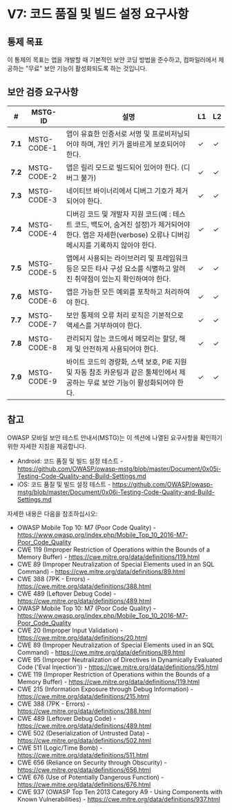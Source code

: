 # V7: 코드 품질 및 빌드 설정 요구사항

## 통제 목표

이 통제의 목표는 앱을 개발할 때 기본적인 보안 코딩 방법을 준수하고, 컴파일러에서 제공하는 "무료" 보안 기능이 활성화되도록 하는 것입니다.

## 보안 검증 요구사항

| # | MSTG-ID | 설명 | L1 | L2 |
| -- | -------- | ---------------------- | - | - |
| **7.1** | MSTG-CODE-1 | 앱이 유효한 인증서로 서명 및 프로비저닝되어야 하며, 개인 키가 올바르게 보호되어야 한다. | ✓ | ✓ |
| **7.2** | MSTG-CODE-2 | 앱은 릴리 모드로 빌드되어 있어야 한다. (디버그 불가) | ✓ | ✓ |
| **7.3** | MSTG-CODE-3 | 네이티브 바이너리에서 디버그 기호가 제거되어야 한다. | ✓ | ✓ |
| **7.4** | MSTG-CODE-4 | 디버깅 코드 및 개발자 지원 코드(예 : 테스트 코드, 백도어, 숨겨진 설정)가 제거되어야 한다. 앱은 자세한(verbose) 오류나 디버깅 메시지를 기록하지 않아야 한다. | ✓ | ✓ |
| **7.5** | MSTG-CODE-5 | 앱에서 사용되는 라이브러리 및 프레임워크 등은 모든 타사 구성 요소를 식별하고 알려진 취약점이 있는지 확인하여야 한다. | ✓ | ✓ |
| **7.6** | MSTG-CODE-6 | 앱은 가능한 모든 예외를 포착하고 처리하여야 한다. | ✓ | ✓ |
| **7.7** | MSTG-CODE-7 | 보안 통제의 오류 처리 로직은 기본적으로 액세스를 거부하여야 한다. | ✓ | ✓ |
| **7.8** | MSTG-CODE-8 | 관리되지 않는 코드에서 메모리는 할당, 해제 및 안전하게 사용되어야 한다. | ✓ | ✓ |
| **7.9** | MSTG-CODE-9 | 바이트 코드의 경량화, 스택 보호, PIE 지원 및 자동 참조 카운팅과 같은 툴체인에서 제공하는 무료 보안 기능이 활성화되어야 한다. | ✓ | ✓ |

## 참고

OWASP 모바일 보안 테스트 안내서(MSTG)는 이 섹션에 나열된 요구사항을 확인하기 위한 자세한 지침을 제공합니다.

- Android: 코드 품질 및 빌드 설정 테스트 - <https://github.com/OWASP/owasp-mstg/blob/master/Document/0x05i-Testing-Code-Quality-and-Build-Settings.md>
- iOS: 코드 품질 및 빌드 설정 테스트 - <https://github.com/OWASP/owasp-mstg/blob/master/Document/0x06i-Testing-Code-Quality-and-Build-Settings.md>

자세한 내용은 다음을 참조하십시오:

- OWASP Mobile Top 10: M7 (Poor Code Quality) - <https://www.owasp.org/index.php/Mobile_Top_10_2016-M7-Poor_Code_Quality>
- CWE 119 (Improper Restriction of Operations within the Bounds of a Memory Buffer) - <https://cwe.mitre.org/data/definitions/119.html>
- CWE 89 (Improper Neutralization of Special Elements used in an SQL Command) - <https://cwe.mitre.org/data/definitions/89.html>
- CWE 388 (7PK - Errors) - <https://cwe.mitre.org/data/definitions/388.html>
- CWE 489 (Leftover Debug Code) - <https://cwe.mitre.org/data/definitions/489.html>
- OWASP Mobile Top 10: M7 (Poor Code Quality) - <https://www.owasp.org/index.php/Mobile_Top_10_2016-M7-Poor_Code_Quality>
- CWE 20 (Improper Input Validation) - <https://cwe.mitre.org/data/definitions/20.html>
- CWE 89 (Improper Neutralization of Special Elements used in an SQL Command) - <https://cwe.mitre.org/data/definitions/89.html>
- CWE 95 (Improper Neutralization of Directives in Dynamically Evaluated Code ('Eval Injection')) - <https://cwe.mitre.org/data/definitions/95.html>
- CWE 119 (Improper Restriction of Operations within the Bounds of a Memory Buffer) - <https://cwe.mitre.org/data/definitions/119.html>
- CWE 215 (Information Exposure through Debug Information) - <https://cwe.mitre.org/data/definitions/215.html>
- CWE 388 (7PK - Errors) - <https://cwe.mitre.org/data/definitions/388.html>
- CWE 489 (Leftover Debug Code) - <https://cwe.mitre.org/data/definitions/489.html>
- CWE 502 (Deserialization of Untrusted Data) - <https://cwe.mitre.org/data/definitions/502.html>
- CWE 511 (Logic/Time Bomb) - <https://cwe.mitre.org/data/definitions/511.html>
- CWE 656 (Reliance on Security through Obscurity) - <https://cwe.mitre.org/data/definitions/656.html>
- CWE 676 (Use of Potentially Dangerous Function)  - <https://cwe.mitre.org/data/definitions/676.html>
- CWE 937 (OWASP Top Ten 2013 Category A9 - Using Components with Known Vulnerabilities) - <https://cwe.mitre.org/data/definitions/937.html>
